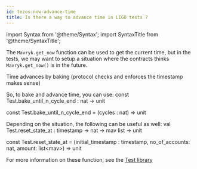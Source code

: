 ```yaml
---
id: tezos-now-advance-time
title: Is there a way to advance time in LIGO tests ?
---
```


import Syntax from '@theme/Syntax';
import SyntaxTitle from '@theme/SyntaxTitle';

The `Mavryk.get_now` function can be used to get the current time, but
in the tests, we may want to setup a situation where the contracts
thinks `Mavryk.get_now()` is in the future.

Time advances by baking (protocol checks and enforces the timestamp makes sense)

<!--
This comment section contains check for signature update in below referenced functions.
Below example is referencing functions in the Test module, but the referencing is done
by plain copy-pasting of the signature.
What if the Test module functions change or get deleted ? The references would be obsolete.

Ideally, we want an mechanism to include code snippets from other parts of the doc,
but without this, we'll do the following hack below.

Below are some assignment that trigger a warning if a signature is outdated.
If you want to refer to `Test.foo`, you add a check like:
  let _dummy : expected_signature_of_foo = Test.foo
And you can mention `foo : expected_signature_of_foo` in the Markdown.
If the function is updated, the typer will fail, triggering a warning,
and you'll have to change the expected signature everywhere it's mentioned in the file.

```cameligo test-ligo group=log
let _dummy : nat -> unit = Test.bake_until_n_cycle_end
let _dummy : timestamp -> nat -> mav list -> unit = Test.reset_state_at
```


```jsligo test-ligo group=log
let _dummy : (cycles : nat) => unit = Test.bake_until_n_cycle_end
let _dummy_2 : (initial_timestamp : timestamp, no_of_accounts: nat, amount: list<mav>) => unit = Test.reset_state_at
```

-->

So, to bake and advance time, you can use:
<SyntaxTitle syntax="cameligo">
const Test.bake_until_n_cycle_end : nat -> unit
</SyntaxTitle>

<SyntaxTitle syntax="jsligo">
const Test.bake_until_n_cycle_end = (cycles : nat) => unit
</SyntaxTitle>

Depending on the situation, the following can be useful as well:
<SyntaxTitle syntax="cameligo">
val Test.reset_state_at : timestamp -> nat -> mav list -> unit
</SyntaxTitle>

<SyntaxTitle syntax="jsligo">
const Test.reset_state_at = (initial_timestamp : timestamp, no_of_accounts: nat, amount: list&lt;mav&gt;) => unit
</SyntaxTitle>


For more information on these function, see the [Test library](../reference/test.md)

<!-- updated use of entry -->